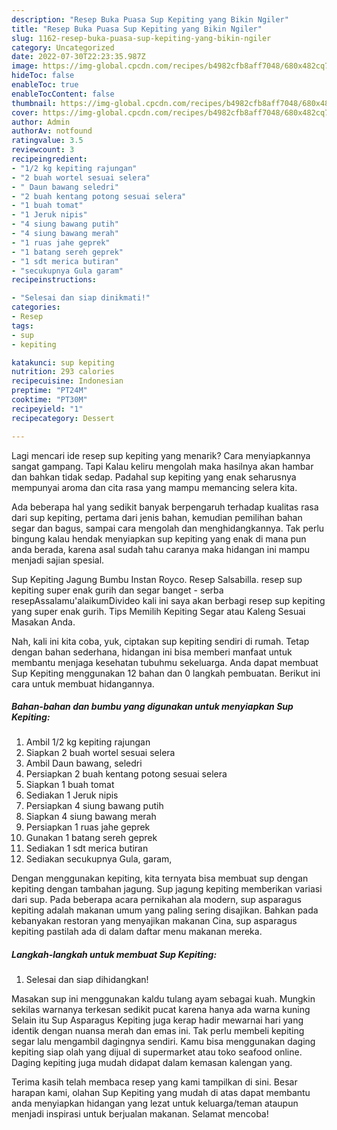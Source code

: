 ```yaml
---
description: "Resep Buka Puasa Sup Kepiting yang Bikin Ngiler"
title: "Resep Buka Puasa Sup Kepiting yang Bikin Ngiler"
slug: 1162-resep-buka-puasa-sup-kepiting-yang-bikin-ngiler
category: Uncategorized
date: 2022-07-30T22:23:35.987Z
image: https://img-global.cpcdn.com/recipes/b4982cfb8aff7048/680x482cq70/sup-kepiting-foto-resep-utama.jpg
hideToc: false
enableToc: true
enableTocContent: false
thumbnail: https://img-global.cpcdn.com/recipes/b4982cfb8aff7048/680x482cq70/sup-kepiting-foto-resep-utama.jpg
cover: https://img-global.cpcdn.com/recipes/b4982cfb8aff7048/680x482cq70/sup-kepiting-foto-resep-utama.jpg
author: Admin
authorAv: notfound
ratingvalue: 3.5
reviewcount: 3
recipeingredient:
- "1/2 kg kepiting rajungan"
- "2 buah wortel sesuai selera"
- " Daun bawang seledri"
- "2 buah kentang potong sesuai selera"
- "1 buah tomat"
- "1 Jeruk nipis"
- "4 siung bawang putih"
- "4 siung bawang merah"
- "1 ruas jahe geprek"
- "1 batang sereh geprek"
- "1 sdt merica butiran"
- "secukupnya Gula garam"
recipeinstructions:

- "Selesai dan siap dinikmati!"
categories:
- Resep
tags:
- sup
- kepiting

katakunci: sup kepiting 
nutrition: 293 calories
recipecuisine: Indonesian
preptime: "PT24M"
cooktime: "PT30M"
recipeyield: "1"
recipecategory: Dessert

---
```



Lagi mencari ide resep sup kepiting yang menarik? Cara menyiapkannya sangat gampang. Tapi Kalau keliru mengolah maka hasilnya akan hambar dan bahkan tidak sedap. Padahal sup kepiting yang enak seharusnya mempunyai aroma dan cita rasa yang mampu memancing selera kita.


Ada beberapa hal yang sedikit banyak berpengaruh terhadap kualitas rasa dari sup kepiting, pertama dari jenis bahan, kemudian pemilihan bahan segar dan bagus, sampai cara mengolah dan menghidangkannya. Tak perlu bingung kalau hendak menyiapkan sup kepiting yang enak di mana pun anda berada, karena asal sudah tahu caranya maka hidangan ini mampu menjadi sajian spesial.

Sup Kepiting Jagung Bumbu Instan Royco. Resep Salsabilla. resep sup kepiting super enak gurih dan segar banget - serba resepAssalamu&#39;alaikumDivideo kali ini saya akan berbagi resep sup kepiting yang super enak gurih. Tips Memilih Kepiting Segar atau Kaleng Sesuai Masakan Anda.


Nah, kali ini kita coba, yuk, ciptakan sup kepiting sendiri di rumah. Tetap dengan bahan sederhana, hidangan ini bisa memberi manfaat untuk membantu menjaga kesehatan tubuhmu sekeluarga. Anda dapat membuat Sup Kepiting menggunakan 12 bahan dan 0 langkah pembuatan. Berikut ini cara untuk membuat hidangannya.

<!--inarticleads1-->

##### Bahan-bahan dan bumbu yang digunakan untuk menyiapkan Sup Kepiting:

1. Ambil 1/2 kg kepiting rajungan
1. Siapkan 2 buah wortel sesuai selera
1. Ambil  Daun bawang, seledri
1. Persiapkan 2 buah kentang potong sesuai selera
1. Siapkan 1 buah tomat
1. Sediakan 1 Jeruk nipis
1. Persiapkan 4 siung bawang putih
1. Siapkan 4 siung bawang merah
1. Persiapkan 1 ruas jahe geprek
1. Gunakan 1 batang sereh geprek
1. Sediakan 1 sdt merica butiran
1. Sediakan secukupnya Gula, garam,


Dengan menggunakan kepiting, kita ternyata bisa membuat sup dengan kepiting dengan tambahan jagung. Sup jagung kepiting memberikan variasi dari sup. Pada beberapa acara pernikahan ala modern, sup asparagus kepiting adalah makanan umum yang paling sering disajikan. Bahkan pada kebanyakan restoran yang menyajikan makanan Cina, sup asparagus kepiting pastilah ada di dalam daftar menu makanan mereka. 

<!--inarticleads2-->

##### Langkah-langkah untuk membuat Sup Kepiting:


1. Selesai dan siap dihidangkan!

Masakan sup ini menggunakan kaldu tulang ayam sebagai kuah. Mungkin sekilas warnanya terkesan sedikit pucat karena hanya ada warna kuning Selain itu Sup Asparagus Kepiting juga kerap hadir mewarnai hari yang identik dengan nuansa merah dan emas ini. Tak perlu membeli kepiting segar lalu mengambil dagingnya sendiri. Kamu bisa menggunakan daging kepiting siap olah yang dijual di supermarket atau toko seafood online. Daging kepiting juga mudah didapat dalam kemasan kalengan yang. 

Terima kasih telah membaca resep yang kami tampilkan di sini. Besar harapan kami, olahan Sup Kepiting yang mudah di atas dapat membantu anda menyiapkan hidangan yang lezat untuk keluarga/teman ataupun menjadi inspirasi untuk berjualan makanan. Selamat mencoba!
